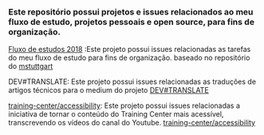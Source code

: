 
### Este repositório possui projetos e issues relacionados ao meu fluxo de estudo, projetos pessoais e open source, para fins de organização. 

[Fluxo de estudos 2018](https://github.com/felipedotcom/WorkFlow/projects/3) :Este projeto possui issues relacionadas as tarefas do meu fluxo de estudo para fins de organização.
baseado no repositório do [mstuttgart](https://github.com/mstuttgart/my-study-workflow)

DEV#TRANSLATE: Este projeto possui issues relacionadas as traduções de 
artigos técnicos para o medium do projeto [DEV#TRANSLATE](https://github.com/devtranslate/devtranslate.github.io)

[training-center/accessibility](https://github.com/training-center/accessibility): Este projeto possui issues relacionadas a iniciativa de tornar o conteúdo do Training Center mais acessível, transcrevendo os vídeos do canal do Youtube. [training-center/accessibility](https://github.com/training-center/accessibility/tree/master/videos) 

